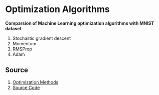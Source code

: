 # Optimization Algorithms

**Comparsion of Machine Learning optimization algorithms with MNIST dataset**

1. Stochastic gradient descent
2. Momentum
3. RMSProp
4. Adam


## Source
1. [Optimization Methods](https://ruder.io/optimizing-gradient-descent/)
2. [Source Code](https://github.com/harshraj11584/Paper-Implementation-Overview-Gradient-Descent-Optimization-Sebastian-Ruder)
